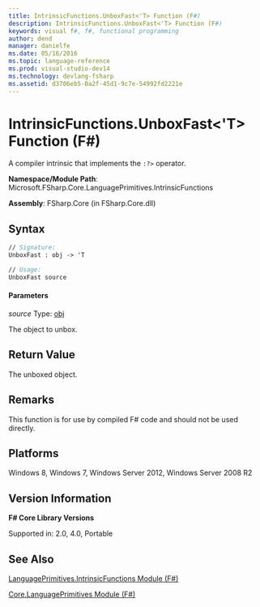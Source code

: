 ```yaml
---
title: IntrinsicFunctions.UnboxFast<'T> Function (F#)
description: IntrinsicFunctions.UnboxFast<'T> Function (F#)
keywords: visual f#, f#, functional programming
author: dend
manager: danielfe
ms.date: 05/16/2016
ms.topic: language-reference
ms.prod: visual-studio-dev14
ms.technology: devlang-fsharp
ms.assetid: d3706eb5-0a2f-45d1-9c7e-54992fd2221e 
---
```


# IntrinsicFunctions.UnboxFast<'T> Function (F#)

A compiler intrinsic that implements the `:?>` operator.

**Namespace/Module Path**: Microsoft.FSharp.Core.LanguagePrimitives.IntrinsicFunctions

**Assembly**: FSharp.Core (in FSharp.Core.dll)


## Syntax

```fsharp
// Signature:
UnboxFast : obj -> 'T

// Usage:
UnboxFast source
```

#### Parameters
*source*
Type: [obj](https://msdn.microsoft.com/library/dcf2430f-702b-40e5-a0a1-97518bf137f7)


The object to unbox.

## Return Value

The unboxed object.

## Remarks
This function is for use by compiled F# code and should not be used directly.


## Platforms
Windows 8, Windows 7, Windows Server 2012, Windows Server 2008 R2


## Version Information
**F# Core Library Versions**

Supported in: 2.0, 4.0, Portable

## See Also
[LanguagePrimitives.IntrinsicFunctions Module &#40;F&#35;&#41;](LanguagePrimitives.IntrinsicFunctions-Module-%5BFSharp%5D.md)

[Core.LanguagePrimitives Module &#40;F&#35;&#41;](Core.LanguagePrimitives-Module-%5BFSharp%5D.md)